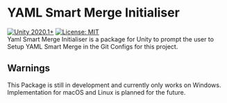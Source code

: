 # YAML Smart Merge Initialiser
[![Unity 2020.1+](https://img.shields.io/badge/Unity-2020.1%2B-blue.svg)](https://unity3d.com/get-unity/download) [![License: MIT](https://img.shields.io/badge/License-MIT-yellow.svg)](https://tldrlegal.com/license/mit-license)  
Yaml Smart Merge Initialiser is a package for Unity to prompt the user to Setup YAML Smart Merge in the Git Configs for this project.

## Warnings
This Package is still in development and currently only works on Windows.
Implementation for macOS and Linux is planned for the future.
